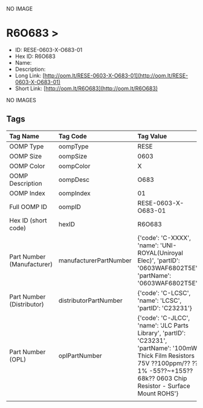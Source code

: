


  
NO IMAGE  
# R6O683 > 

- ID: RESE-0603-X-O683-01
- Hex ID: R6O683
- Name: 
- Description: 
- Long Link: [http://oom.lt/RESE-0603-X-O683-01](http://oom.lt/RESE-0603-X-O683-01)
- Short Link: [http://oom.lt/R6O683](http://oom.lt/R6O683)
  
NO IMAGES  
## Tags
  

|Tag Name|Tag Code|Tag Value|
| :--- | :--- | :--- |
|OOMP Type|oompType|RESE|
|OOMP Size|oompSize|0603|
|OOMP Color|oompColor|X|
|OOMP Description|oompDesc|O683|
|OOMP Index|oompIndex|01|
|Full OOMP ID|oompID|RESE-0603-X-O683-01|
|Hex ID (short code)|hexID|R6O683|
|Part Number (Manufacturer)|manufacturerPartNumber|{'code': 'C-XXXX', 'name': 'UNI-ROYAL(Uniroyal Elec)', 'partID': '0603WAF6802T5E', 'partName': '0603WAF6802T5E'}|
|Part Number (Distributor)|distributorPartNumber|{'code': 'C-LCSC', 'name': 'LCSC', 'partID': 'C23231'}|
|Part Number (OPL)|oplPartNumber|{'code': 'C-JLCC', 'name': 'JLC Parts Library', 'partID': 'C23231', 'partName': '100mW Thick Film Resistors 75V ??100ppm/?? ??1% -55??~+155?? 68k?? 0603  Chip Resistor - Surface Mount ROHS'}|
||||
